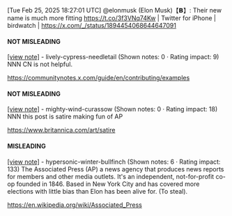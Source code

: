[Tue Feb 25, 2025 18:27:01 UTC] @elonmusk (Elon Musk)【𝗕】: Their new name is much more fitting https://t.co/3f3VNq74Kw | Twitter for iPhone | birdwatch | https://x.com/_/status/1894454068644647091

#### NOT MISLEADING

[[view note]](https://x.com/i/birdwatch/n/1894598178462113804) - lively-cypress-needletail (Shown notes: 0 · Rating impact: 9)
NNN CN is not helpful.

https://communitynotes.x.com/guide/en/contributing/examples

#### NOT MISLEADING

[[view note]](https://x.com/i/birdwatch/n/1894562420389286299) - mighty-wind-curassow (Shown notes: 0 · Rating impact: 18)
NNN this post is satire making fun of AP

https://www.britannica.com/art/satire

#### MISLEADING

[[view note]](https://x.com/i/birdwatch/n/1894545570347225403) - hypersonic-winter-bullfinch (Shown notes: 6 · Rating impact: 133)
The Associated Press (AP) a news agency that produces news reports for members and other media outlets. It's an independent, not-for-profit co-op founded in 1846. Based in New York City and has covered more elections with little bias than Elon has been alive for. (To steal).

https://en.wikipedia.org/wiki/Associated_Press 
